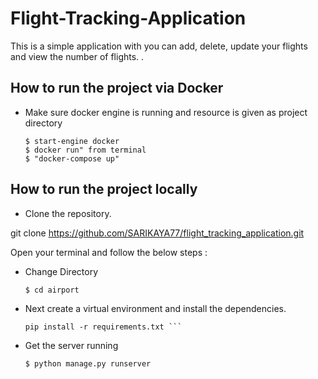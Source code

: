 # Flight-Tracking-Application

This is a simple application with you can add, delete, update your flights and view the number of flights. .

## How to run the project via Docker

- Make sure docker engine is running and resource is given as project directory

    ```
    $ start-engine docker
    $ docker run" from terminal
    $ "docker-compose up" 
    
    ```

## How to run the project locally

- Clone the repository.

git clone https://github.com/SARIKAYA77/flight_tracking_application.git

Open your terminal and follow the below steps :

- Change Directory 

  ```change directory
  $ cd airport
  ```
- Next create a virtual environment and install the dependencies.

    ``` source venv/bin/activate
    pip install -r requirements.txt ```

- Get the server running

  ```runserver
  $ python manage.py runserver
  ```